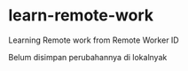 # learn-remote-work
Learning Remote work from Remote Worker ID

Belum disimpan perubahannya di lokalnyak